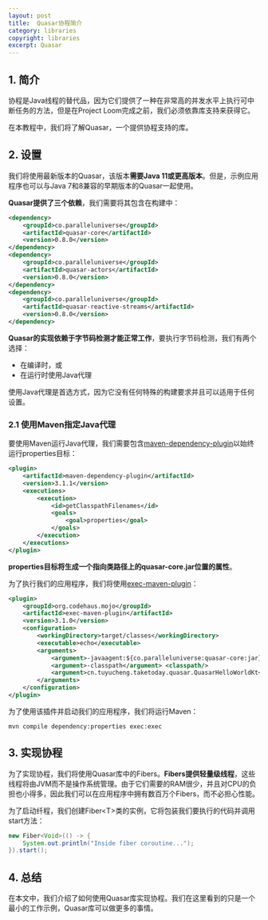 ```yaml
---
layout: post
title:  Quasar协程简介
category: libraries
copyright: libraries
excerpt: Quasar
---
```


## 1. 简介

协程是Java线程的替代品，因为它们提供了一种在非常高的并发水平上执行可中断任务的方法，但是在Project Loom完成之前，我们必须依靠库支持来获得它。

在本教程中，我们将了解Quasar，一个提供协程支持的库。

## 2. 设置

我们将使用最新版本的Quasar，该版本**需要Java 11或更高版本**。但是，示例应用程序也可以与Java 7和8兼容的早期版本的Quasar一起使用。

**Quasar提供了三个依赖**，我们需要将其包含在构建中：

```xml
<dependency>
    <groupId>co.paralleluniverse</groupId>
    <artifactId>quasar-core</artifactId>
    <version>0.8.0</version>
</dependency>
<dependency>
    <groupId>co.paralleluniverse</groupId>
    <artifactId>quasar-actors</artifactId>
    <version>0.8.0</version>
</dependency>
<dependency>
    <groupId>co.paralleluniverse</groupId>
    <artifactId>quasar-reactive-streams</artifactId>
    <version>0.8.0</version>
</dependency>
```

**Quasar的实现依赖于字节码检测才能正常工作**，要执行字节码检测，我们有两个选择：

- 在编译时，或
- 在运行时使用Java代理

使用Java代理是首选方式，因为它没有任何特殊的构建要求并且可以适用于任何设置。

### 2.1 使用Maven指定Java代理

要使用Maven运行Java代理，我们需要包含[maven-dependency-plugin](http://maven.apache.org/plugins/maven-dependency-plugin/)以始终运行properties目标：

```xml
<plugin>
    <artifactId>maven-dependency-plugin</artifactId>
    <version>3.1.1</version>
    <executions>
        <execution>
            <id>getClasspathFilenames</id>
            <goals>
                <goal>properties</goal>
            </goals>
        </execution>
    </executions>
</plugin>
```

**properties目标将生成一个指向类路径上的quasar-core.jar位置的属性**。

为了执行我们的应用程序，我们将使用[exec-maven-plugin](https://www.mojohaus.org/exec-maven-plugin/)：

```xml
<plugin>
    <groupId>org.codehaus.mojo</groupId>
    <artifactId>exec-maven-plugin</artifactId>
    <version>3.1.0</version>
    <configuration>
        <workingDirectory>target/classes</workingDirectory>
        <executable>echo</executable>
        <arguments>
            <argument>-javaagent:${co.paralleluniverse:quasar-core:jar}</argument>
            <argument>-classpath</argument> <classpath/>
            <argument>cn.tuyucheng.taketoday.quasar.QuasarHelloWorldKt</argument>
        </arguments>
    </configuration>
</plugin>
```

为了使用该插件并启动我们的应用程序，我们将运行Maven：

```shell
mvn compile dependency:properties exec:exec
```

## 3. 实现协程

为了实现协程，我们将使用Quasar库中的Fibers。**Fibers提供轻量级线程**，这些线程将由JVM而不是操作系统管理。由于它们需要的RAM很少，并且对CPU的负担也小得多，因此我们可以在应用程序中拥有数百万个Fibers，而不必担心性能。

为了启动纤程，我们创建Fiber<T\>类的实例，它将包装我们要执行的代码并调用start方法：

```java
new Fiber<Void>(() -> {
    System.out.println("Inside fiber coroutine...");
}).start();
```

## 4. 总结

在本文中，我们介绍了如何使用Quasar库实现协程。我们在这里看到的只是一个最小的工作示例，Quasar库可以做更多的事情。